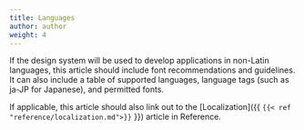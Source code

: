 ```yaml
---
title: Languages
author: author
weight: 4
---
```


If the design system will be used to develop applications in non-Latin languages, this article should include font recommendations and guidelines. It can also include a table of supported languages, language tags (such as ja-JP for Japanese), and permitted fonts.

If applicable, this article should also link out to the [Localization]({{ `{{< ref "reference/localization.md">}}` }}) article in Reference.
